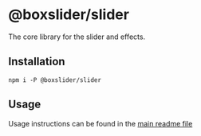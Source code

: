 # @boxslider/slider

The core library for the slider and effects.

## Installation

```shell
npm i -P @boxslider/slider
```

## Usage

Usage instructions can be found in the [main readme file](https://github.com/boxslider/slider)
